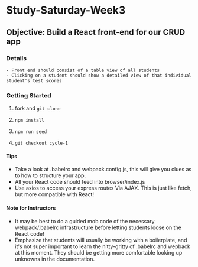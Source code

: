 # Study-Saturday-Week3

## Objective: Build a React front-end for our CRUD app

### Details
	- Front end should consist of a table view of all students
	- Clicking on a student should show a detailed view of that individual student's test scores


### Getting Started
1) fork and `git clone`

2) `npm install`

3) `npm run seed`

4) `git checkout cycle-1`



#### Tips
- Take a look at .babelrc and webpack.config.js, this will give you clues as to how to structure your app.
- All your React code should feed into browser/index.js
- Use axios to access your express routes Via AJAX. This is just like fetch, but more compatible with React!

#### Note for Instructors
- It may be best to do a guided mob code of the necessary webpack/.babelrc infrastructure before letting students loose on the React code!
- Emphasize that students will usually be working with a boilerplate, and it's not super important to learn the nitty-gritty of .babelrc and wepback at this moment. They should be getting more comfortable looking up unknowns in the documentation.

